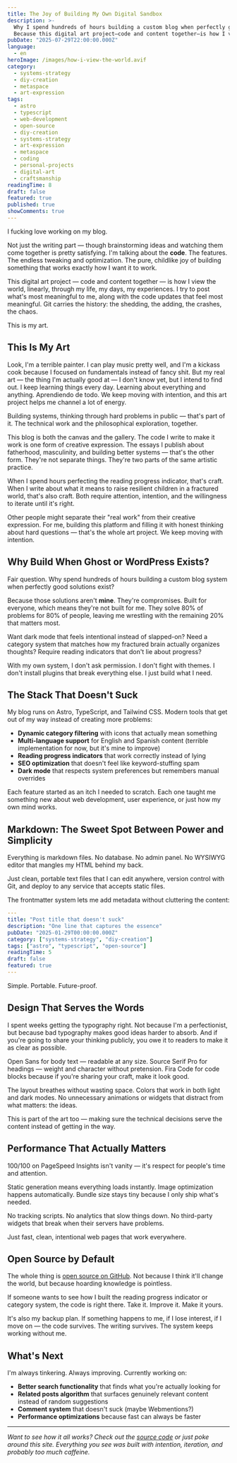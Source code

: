 ```yaml
---
title: The Joy of Building My Own Digital Sandbox
description: >-
  Why I spend hundreds of hours building a custom blog when perfectly good solutions exist. 
  Because this digital art project—code and content together—is how I view the world.
pubDate: "2025-07-29T22:00:00.000Z"
language:
  - en
heroImage: /images/how-i-view-the-world.avif
category:
  - systems-strategy
  - diy-creation
  - metaspace
  - art-expression
tags:
  - astro
  - typescript
  - web-development
  - open-source
  - diy-creation
  - systems-strategy
  - art-expression
  - metaspace
  - coding
  - personal-projects
  - digital-art
  - craftsmanship
readingTime: 8
draft: false
featured: true
published: true
showComments: true
---
```


I fucking love working on my blog.

Not just the writing part — though brainstorming ideas and watching them come together is pretty satisfying. I'm talking about the **code**. The features. The endless tweaking and optimization. The pure, childlike joy of building something that works exactly how I want it to work.

This digital art project — code and content together — is how I view the world, linearly, through my life, my days, my experiences. I try to post what's most meaningful to me, along with the code updates that feel most meaningful. Git carries the history: the shedding, the adding, the crashes, the chaos.

This is my art.

## This Is My Art

Look, I'm a terrible painter. I can play music pretty well, and I'm a kickass cook because I focused on fundamentals instead of fancy shit. But my real art — the thing I'm actually good at — I don't know yet, but I intend to find out. I keep learning things every day. Learning about everything and anything. Aprendiendo de todo. We keep moving with intention, and this art project helps me channel a lot of energy.

Building systems, thinking through hard problems in public — that's part of it. The technical work and the philosophical exploration, together.

This blog is both the canvas and the gallery. The code I write to make it work is one form of creative expression. The essays I publish about fatherhood, masculinity, and building better systems — that's the other form. They're not separate things. They're two parts of the same artistic practice.

When I spend hours perfecting the reading progress indicator, that's craft. When I write about what it means to raise resilient children in a fractured world, that's also craft. Both require attention, intention, and the willingness to iterate until it's right.

Other people might separate their "real work" from their creative expression. For me, building this platform and filling it with honest thinking about hard questions — that's the whole art project. We keep moving with intention.

## Why Build When Ghost or WordPress Exists?

Fair question. Why spend hundreds of hours building a custom blog system when perfectly good solutions exist?

Because those solutions aren't **mine**. They're compromises. Built for everyone, which means they're not built for me. They solve 80% of problems for 80% of people, leaving me wrestling with the remaining 20% that matters most.

Want dark mode that feels intentional instead of slapped-on? Need a category system that matches how my fractured brain actually organizes thoughts? Require reading indicators that don't lie about progress?

With my own system, I don't ask permission. I don't fight with themes. I don't install plugins that break everything else. I just build what I need.

## The Stack That Doesn't Suck

My blog runs on Astro, TypeScript, and Tailwind CSS. Modern tools that get out of my way instead of creating more problems:

- **Dynamic category filtering** with icons that actually mean something
- **Multi-language support** for English and Spanish content (terrible implementation for now, but it's mine to improve)
- **Reading progress indicators** that work correctly instead of lying
- **SEO optimization** that doesn't feel like keyword-stuffing spam
- **Dark mode** that respects system preferences but remembers manual overrides

Each feature started as an itch I needed to scratch. Each one taught me something new about web development, user experience, or just how my own mind works.

## Markdown: The Sweet Spot Between Power and Simplicity

Everything is markdown files. No database. No admin panel. No WYSIWYG editor that mangles my HTML behind my back.

Just clean, portable text files that I can edit anywhere, version control with Git, and deploy to any service that accepts static files.

The frontmatter system lets me add metadata without cluttering the content:

```yaml
---
title: "Post title that doesn't suck"
description: "One line that captures the essence"
pubDate: "2025-01-29T00:00:00.000Z"
category: ["systems-strategy", "diy-creation"]
tags: ["astro", "typescript", "open-source"]
readingTime: 5
draft: false
featured: true
---
```

Simple. Portable. Future-proof.

## Design That Serves the Words

I spent weeks getting the typography right. Not because I'm a perfectionist, but because bad typography makes good ideas harder to absorb. And if you're going to share your thinking publicly, you owe it to readers to make it as clear as possible.

Open Sans for body text — readable at any size. Source Serif Pro for headings — weight and character without pretension. Fira Code for code blocks because if you're sharing your craft, make it look good.

The layout breathes without wasting space. Colors that work in both light and dark modes. No unnecessary animations or widgets that distract from what matters: the ideas.

This is part of the art too — making sure the technical decisions serve the content instead of getting in the way.

## Performance That Actually Matters

100/100 on PageSpeed Insights isn't vanity — it's respect for people's time and attention.

Static generation means everything loads instantly. Image optimization happens automatically. Bundle size stays tiny because I only ship what's needed.

No tracking scripts. No analytics that slow things down. No third-party widgets that break when their servers have problems.

Just fast, clean, intentional web pages that work everywhere.

## Open Source by Default

The whole thing is [open source on GitHub](https://github.com/antoniwan/curious-chaos-journal). Not because I think it'll change the world, but because hoarding knowledge is pointless.

If someone wants to see how I built the reading progress indicator or category system, the code is right there. Take it. Improve it. Make it yours.

It's also my backup plan. If something happens to me, if I lose interest, if I move on — the code survives. The writing survives. The system keeps working without me.

## What's Next

I'm always tinkering. Always improving. Currently working on:

- **Better search functionality** that finds what you're actually looking for
- **Related posts algorithm** that surfaces genuinely relevant content instead of random suggestions
- **Comment system** that doesn't suck (maybe Webmentions?)
- **Performance optimizations** because fast can always be faster

---

_Want to see how it all works? Check out the [source code](https://github.com/antoniwan/curious-chaos-journal) or just poke around this site. Everything you see was built with intention, iteration, and probably too much caffeine._
